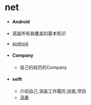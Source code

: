 # net
+  ####  Android

  + 涵盖所有我覆盖的基本知识
  + [android](https://tangyong3g.github.io/net/)

+ #### Company

  + 自己的经历的Company

+ #### selft

  + 介绍自己,涵盖工作履历,技能,项目
  + [汤勇](https://tangyong3g.github.io/net/self/index.html#)

